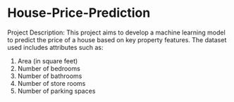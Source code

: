 # House-Price-Prediction
Project Description:  This project aims to develop a machine learning model to predict the price of a house based on key property features. The dataset used includes attributes such as:
1. Area (in square feet)
2. Number of bedrooms
3. Number of bathrooms
4. Number of store rooms
5. Number of parking spaces
